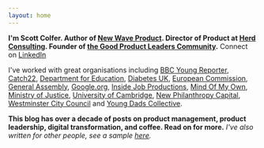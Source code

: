 ```yaml
---
layout: home
---
```

 
**I'm Scott Colfer. Author of [New Wave Product](https://scottcolfer.com/new-wave-product/). Director of Product at [Herd Consulting](https://herd.consulting/). Founder of [the Good Product Leaders Community](https://scottcolfer.com/good-product-leaders-network/).** Connect on [LinkedIn](https://www.linkedin.com/in/scottcolfer/)

I've worked with great organisations including [BBC Young Reporter](https://www.bbc.co.uk/news/education-46131593), [Catch22](https://www.catch-22.org.uk/), [Department for Education](https://www.gov.uk/government/organisations/department-for-education), [Diabetes UK](https://www.diabetes.org.uk/), [European Commission](https://ec.europa.eu/commission/index_en), [General Assembly](https://generalassemb.ly/), [Google.org](https://www.google.org/), [Inside Job Productions](https://www.insidejobproductions.co.uk/), [Mind Of My Own](https://mindofmyown.org.uk/), [Ministry of Justice](https://www.gov.uk/government/organisations/ministry-of-justice/), [University of Cambridge](https://www.cam.ac.uk/), [New Philanthropy Capital](https://www.thinknpc.org/), [Westminster City Council](https://www.westminster.gov.uk/digital-blog/my-first-100-days-head-product-westminster-city-council-part-1) and [Young Dads Collective](https://www.familyandchildcaretrust.org/young-dads-collective).

**This blog has over a decade of posts on product management, product leadership, digital transformation, and coffee. Read on for more.** *I've also written for other people, see a sample [here](https://scottcolfer.com/writing/).*
